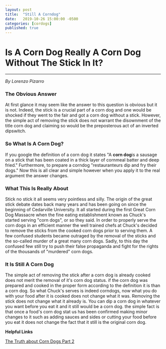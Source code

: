 ```yaml
---
layout: post
title:  "Still A Corndog"
date:   2019-10-26 15:00:00 -0500
categories: [cordogs]
published: true
---
```


<html>
<head>
<title>Still A Corndog</title>
<style>
	body, html {
    height: 100%;
}

</style>
</head>
<body>
	<h1>Is A Corn Dog Really A Corn Dog Without The Stick In It?</h1>
	<hr>
	<p><em>By Lorenzo Pizarro</em></p>
	<h3>The Obvious Answer</h3>
	<p>At first glance it may seem like the answer to this question is obvious but it is not. Indeed, the stick is a crucial part of a corn dog and one would be shocked if they went to the fair and got a corn dog without a stick. However, the simple act of removing the stick does not warrant the disownment of the title corn dog and claiming so would be the preposterous act of an inverted dipswitch.</p>
	<h3>So What Is A Corn Dog?</h3>
	<p>If you google the definition of a corn dog it states "A&nbsp;<strong>corn dog</strong>is a sausage on a stick that has been coated in a thick layer of cornmeal batter and deep fried." Furthermore, to prepare a corndog "restauranteurs dip and fry their dogs." Now this is all clear and simple however when you apply it to the real argument the answer changes.</p>
	<h3>What This Is Really About</h3>
	<p>Stick no stick it all seems very pointless and silly. The origin of the great stick debate dates back many years and has been going on since the beginning of Cedarville University. It all started during the first Great Corn Dog Massacre when the fine eating establishment known as Chuck's started serving "corn dogs", or so they said. In order to properly serve the corn dogs in an efficient manner the well trained chefs at Chuck's decided to remove the sticks from the cooked corn dogs prior to serving them. A few confused students became outraged by the removal of the sticks and the so-called murder of a great many corn dogs. Sadly, to this day the confused few still try to push their false propaganda and fight for the rights of the thousands of "murdered" corn dogs.</p>
	<h3>It Is Still A Corn Dog</h3>
	<p>The simple act of removing the stick after a corn dog is already cooked does not merit the removal of it's corn dog status. if the corn dog was prepared and cooked in the proper form according to the definition it is than a corn dog. So what Chuck's serves is indeed corndogs, now what you do with your food after it is cooked does not change what it was. Removing the stick does not change what it already is. You can dip a corn dog in whatever you want before you eat it and it still would be a corn dog. the simple fact is that once a food's corn dog stat us has been confirmed making minor changes to it such as adding sauces and sides or cutting your food before you eat it does not change the fact that it still is the original corn dog.</p>
	<p><strong>Helpful Links</strong></p>
	<p><a href="/2019/10/31/corndogs2/"> The Truth about Corn Dogs Part 2</a></p>	
</body>
</html>

